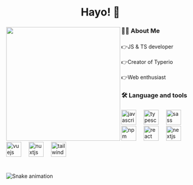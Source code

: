 <h1 align="center">Hayo! 🍃</h1>

###

<img align="left" height="305" src="https://avatars.githubusercontent.com/u/28220380?s=400&u=0c09be029d62a211f0c7850ade802bfa6458ba76&v=4"  />

###

<h3 align="left">👩‍💻  About Me</h3>

###

<p align="left">👉JS & TS developer<br><br>👉Creator of Typerio<br><br>👉Web enthusiast</p>

###

<h3 align="left">🛠 Language and tools</h3>

###

<div align="left">
  <img src="https://skillicons.dev/icons?i=js" height="40" alt="javascript logo"  />
  <img width="12" />
  <img src="https://skillicons.dev/icons?i=ts" height="40" alt="typescript logo"  />
  <img width="12" />
  <img src="https://skillicons.dev/icons?i=sass" height="40" alt="sass logo"  />
  <img width="12" />
  <img src="https://cdn.simpleicons.org/npm/CB3837" height="40" alt="npm logo"  />
  <img width="12" />
  <img src="https://skillicons.dev/icons?i=react" height="40" alt="react logo"  />
  <img width="12" />
  <img src="https://skillicons.dev/icons?i=nextjs" height="40" alt="nextjs logo"  />
  <img width="12" />
  <img src="https://skillicons.dev/icons?i=vue" height="40" alt="vuejs logo"  />
  <img width="12" />
  <img src="https://skillicons.dev/icons?i=nuxtjs" height="40" alt="nuxtjs logo"  />
  <img width="12" />
  <img src="https://skillicons.dev/icons?i=tailwind" height="40" alt="tailwindcss logo"  />
</div>

###

<br clear="both">

<img src="https://raw.githubusercontent.com/Truezeber/Truezeber/output/snake.svg" alt="Snake animation" />

###
